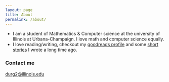 ```yaml
---
layout: page
title: About
permalink: /about/
---
```


* I am a student of Mathematics & Computer science at the university of Illinois at Urbana-Champaign. I love math and computer science equally.
* I love reading/writing, checkout my [goodreads profile](https://www.goodreads.com/user/show/62773213-aneesh-durg) and some [short stories](http://interstellarbroadcast.tumblr.com/) I wrote a long time ago.

### Contact me

[durg2@illinois.edu](mailto:durg2@illinois.edu)
